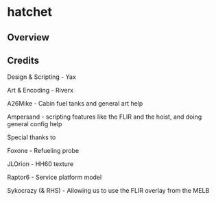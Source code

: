 # hatchet
## Overview

## Credits
Design & Scripting - Yax

Art & Encoding - Riverx

A26Mike - Cabin fuel tanks and general art help

Ampersand - scripting features like the FLIR and the hoist, and doing general config help

Special thanks to

Foxone - Refueling probe

JLOrion - HH60 texture

Raptor6 - Service platform model

Sykocrazy (& RHS) - Allowing us to use the FLIR overlay from the MELB
